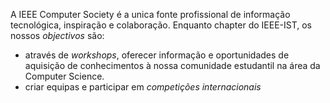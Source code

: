 A IEEE Computer Society é a unica fonte profissional de informação tecnológica, inspiração e colaboração.
Enquanto chapter do IEEE-IST, os nossos *objectivos* são:

* através de *workshops*, oferecer informação e oportunidades de aquisição de conhecimentos à nossa comunidade estudantil na área da Computer Science.
* criar equipas e participar em *competições internacionais*